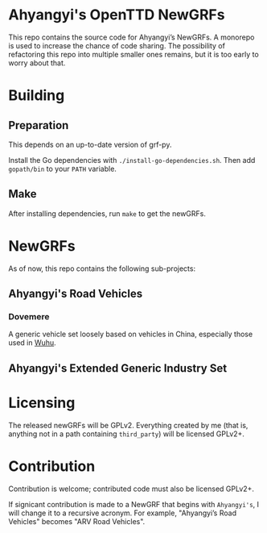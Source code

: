 Ahyangyi's OpenTTD NewGRFs
==========================

This repo contains the source code for Ahyangyi’s NewGRFs.
A monorepo is used to increase the chance of code sharing. The possibility of refactoring this repo into multiple smaller ones remains, but it is too early to worry about that.

# Building
## Preparation
This depends on an up-to-date version of grf-py.

Install the Go dependencies with `./install-go-dependencies.sh`. Then add `gopath/bin` to your `PATH` variable.

## Make
After installing dependencies, run `make` to get the newGRFs.

# NewGRFs

As of now, this repo contains the following sub-projects:

## Ahyangyi's Road Vehicles
### Dovemere
A generic vehicle set loosely based on vehicles in China, especially those used in [Wuhu](https://en.wikipedia.org/wiki/Wuhu).

## Ahyangyi's Extended Generic Industry Set

# Licensing
The released newGRFs will be GPLv2. Everything created by me (that is, anything not in a path containing `third_party`) will be licensed GPLv2+.

# Contribution
Contribution is welcome; contributed code must also be licensed GPLv2+.

If signicant contribution is made to a NewGRF that begins with `Ahyangyi's`, I will change it to a recursive acronym. For example, "Ahyangyi’s Road Vehicles" becomes "ARV Road Vehicles".
